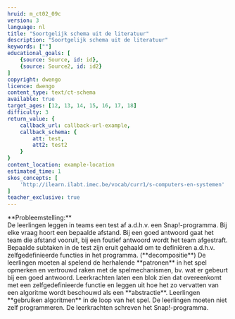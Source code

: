 ```yaml
---
hruid: m_ct02_09c
version: 3
language: nl
title: "Soortgelijk schema uit de literatuur"
description: "Soortgelijk schema uit de literatuur"
keywords: [""]
educational_goals: [
    {source: Source, id: id}, 
    {source: Source2, id: id2}
]
copyright: dwengo
licence: dwengo
content_type: text/ct-schema
available: true
target_ages: [12, 13, 14, 15, 16, 17, 18]
difficulty: 3
return_value: {
    callback_url: callback-url-example,
    callback_schema: {
        att: test,
        att2: test2
    }
}
content_location: example-location
estimated_time: 1
skos_concepts: [
    'http://ilearn.ilabt.imec.be/vocab/curr1/s-computers-en-systemen'
]
teacher_exclusive: true
---
```


<context>
**Probleemstelling:**<br>De leerlingen leggen in teams een test af a.d.h.v. een Snap!-programma. Bij elke vraag hoort een bepaalde afstand. Bij een goed antwoord gaat het team die afstand vooruit, bij een foutief antwoord wordt het team afgestraft. 
</context>
<decomposition>
Bepaalde subtaken in de test zijn eruit gehaald om te definiëren a.d.h.v. zelfgedefinieerde functies in het programma. (**decompositie**)
</decomposition>
<patternRecognition>
De leerlingen moeten al spelend de herhalende **patronen** in het spel opmerken en vertrouwd raken met de spelmechanismen, bv. wat er gebeurt bij een goed antwoord. 
</patternRecognition>
<abstraction>
Leerkrachten laten een blok zien dat overeenkomt met een zelfgedefinieerde functie en leggen uit hoe het zo vervatten van een algoritme wordt beschouwd als een **abstractie**.
</abstraction>
<algorithms>
Leerlingen **gebruiken algoritmen** in de loop van het spel.  
</algorithms>
<implementation>
De leerlingen moeten niet zelf programmeren. De leerkrachten schreven het Snap!-programma.
</implementation>

